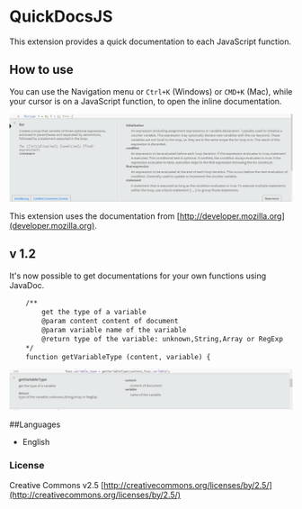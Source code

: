 # QuickDocsJS
This extension provides a quick documentation to each JavaScript function.

## How to use
You can use the Navigation menu or ```Ctrl+K``` (Windows) or ```CMD+K``` (Mac), while your cursor is on a JavaScript function, to open the inline documentation.

![Example](image/example.png?raw=true)

This extension uses the documentation from [http://developer.mozilla.org](developer.mozilla.org).

## v 1.2
It's now possible to get documentations for your own functions using JavaDoc.
```
    /**
        get the type of a variable
        @param content content of document
        @param variable name of the variable
        @return type of the variable: unknown,String,Array or RegExp
    */
    function getVariableType (content, variable) {
```

![User functions](image/user_func.png?raw=true)

##Languages
+ English

### License
Creative Commons v2.5
[http://creativecommons.org/licenses/by/2.5/](http://creativecommons.org/licenses/by/2.5/)
